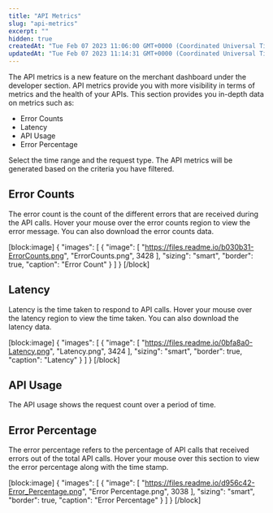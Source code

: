 ```yaml
---
title: "API Metrics"
slug: "api-metrics"
excerpt: ""
hidden: true
createdAt: "Tue Feb 07 2023 11:06:00 GMT+0000 (Coordinated Universal Time)"
updatedAt: "Tue Feb 07 2023 11:14:31 GMT+0000 (Coordinated Universal Time)"
---
```

The API metrics is a new feature on the merchant dashboard under the developer section. API metrics provide you with more visibility in terms of metrics and the health of your APIs. This section provides you in-depth data on metrics such as:

- Error Counts
- Latency 
- API Usage
- Error Percentage

Select the time range and the request type. The API metrics will be generated based on the criteria you have filtered. 

## Error Counts

The error count is the count of the different errors that are received during the API calls. Hover your mouse over the error counts region to view the error message. You can also download the error counts data. 

[block:image]
{
  "images": [
    {
      "image": [
        "https://files.readme.io/b030b31-ErrorCounts.png",
        "ErrorCounts.png",
        3428
      ],
      "sizing": "smart",
      "border": true,
      "caption": "Error Count"
    }
  ]
}
[/block]


## Latency

Latency is the time taken to respond to API calls. Hover your mouse over the latency region to view the time taken. You can also download the latency data. 

[block:image]
{
  "images": [
    {
      "image": [
        "https://files.readme.io/0bfa8a0-Latency.png",
        "Latency.png",
        3424
      ],
      "sizing": "smart",
      "border": true,
      "caption": "Latency"
    }
  ]
}
[/block]


## API Usage 

The API usage shows the request count over a period of time. 

## Error Percentage

The error percentage refers to the percentage of API calls that received errors out of the total API calls. Hover your mouse over this section to view the error percentage along with the time stamp. 

[block:image]
{
  "images": [
    {
      "image": [
        "https://files.readme.io/d956c42-Error_Percentage.png",
        "Error Percentage.png",
        3038
      ],
      "sizing": "smart",
      "border": true,
      "caption": "Error Percentage"
    }
  ]
}
[/block]
